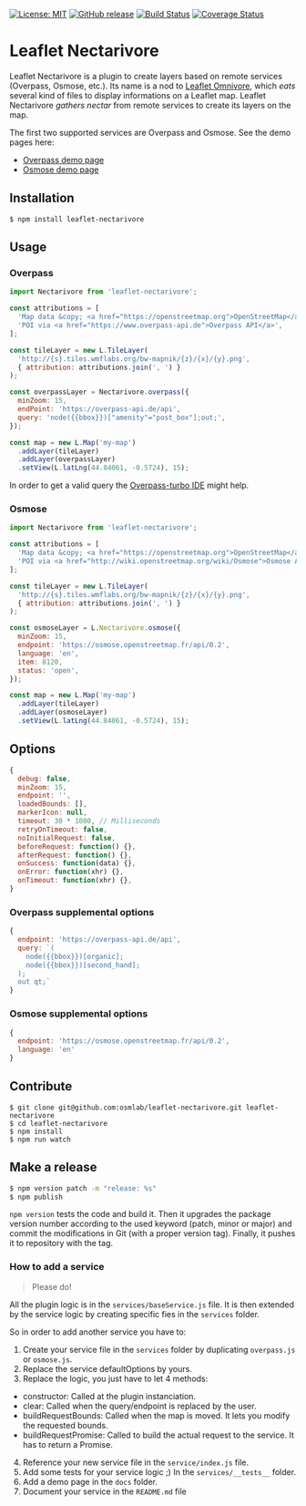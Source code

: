 [![License: MIT](https://img.shields.io/badge/license-MIT-blue.svg)](https://opensource.org/licenses/MIT)
[![GitHub release](https://img.shields.io/github/release/osmlab/leaflet-nectarivore.svg)](https://github.com/osmlab/leaflet-nectarivore/releases)
[![Build Status](https://api.travis-ci.org/osmlab/leaflet-nectarivore.svg?branch=develop)](http://travis-ci.org/osmlab/leaflet-nectarivore)
[![Coverage Status](https://coveralls.io/repos/github/osmlab/leaflet-nectarivore/badge.svg?branch=develop)](https://coveralls.io/github/osmlab/leaflet-nectarivore?branch=develop)

# Leaflet Nectarivore

Leaflet Nectarivore is a plugin to create layers based on remote services (Overpass, Osmose, etc.). Its name is a nod to [Leaflet Omnivore](https://github.com/mapbox/leaflet-omnivore), which _eats_ several kind of files to display informations on a Leaflet map. Leaflet Nectarivore _gathers nectar_ from remote services to create its layers on the map.

The first two supported services are Overpass and Osmose. See the demo pages here:

* [Overpass demo page](https://osmlab.github.io/leaflet-nectarivore/overpass.html)
* [Osmose demo page](https://osmlab.github.io/leaflet-nectarivore/osmose.html)


## Installation

```
$ npm install leaflet-nectarivore
```


## Usage

### Overpass

```javascript
import Nectarivore from 'leaflet-nectarivore';

const attributions = [
  'Map data &copy; <a href="https://openstreetmap.org">OpenStreetMap</a> contributors',
  'POI via <a href="https://www.overpass-api.de">Overpass API</a>',
];

const tileLayer = new L.TileLayer(
  'http://{s}.tiles.wmflabs.org/bw-mapnik/{z}/{x}/{y}.png',
  { attribution: attributions.join(', ') }
);

const overpassLayer = Nectarivore.overpass({
  minZoom: 15,
  endPoint: 'https://overpass-api.de/api',
  query: 'node({{bbox}})["amenity"="post_box"];out;',
});

const map = new L.Map('my-map')
  .addLayer(tileLayer)
  .addLayer(overpassLayer)
  .setView(L.latLng(44.84061, -0.5724), 15);
```

In order to get a valid query the [Overpass-turbo IDE](http://overpass-turbo.eu/) might help.


### Osmose

```javascript
import Nectarivore from 'leaflet-nectarivore';

const attributions = [
  'Map data &copy; <a href="https://openstreetmap.org">OpenStreetMap</a> contributors',
  'POI via <a href="http://wiki.openstreetmap.org/wiki/Osmose">Osmose API</a>',
];

const tileLayer = new L.TileLayer(
  'http://{s}.tiles.wmflabs.org/bw-mapnik/{z}/{x}/{y}.png',
  { attribution: attributions.join(', ') }
);

const osmoseLayer = L.Nectarivore.osmose({
  minZoom: 15,
  endpoint: 'https://osmose.openstreetmap.fr/api/0.2',
  language: 'en',
  item: 8120,
  status: 'open',
});

const map = new L.Map('my-map')
  .addLayer(tileLayer)
  .addLayer(osmoseLayer)
  .setView(L.latLng(44.84061, -0.5724), 15);
```


## Options

```javascript
{
  debug: false,
  minZoom: 15,
  endpoint: '',
  loadedBounds: [],
  markerIcon: null,
  timeout: 30 * 1000, // Milliseconds
  retryOnTimeout: false,
  noInitialRequest: false,
  beforeRequest: function() {},
  afterRequest: function() {},
  onSuccess: function(data) {},
  onError: function(xhr) {},
  onTimeout: function(xhr) {},
}
```

### Overpass supplemental options

```javascript
{
  endpoint: 'https://overpass-api.de/api',
  query: `(
    node({{bbox}})[organic];
    node({{bbox}})[second_hand];
  );
  out qt;`
}
```


### Osmose supplemental options

```javascript
{
  endpoint: 'https://osmose.openstreetmap.fr/api/0.2',
  language: 'en'
}
```


## Contribute

```
$ git clone git@github.com:osmlab/leaflet-nectarivore.git leaflet-nectarivore
$ cd leaflet-nectarivore
$ npm install
$ npm run watch
```


## Make a release

```sh
$ npm version patch -m "release: %s"
$ npm publish
```

`npm version` tests the code and build it. Then it upgrades the package version number according to the used keyword (patch, minor or major) and commit the modifications in Git (with a proper version tag). Finally, it pushes it to repository with the tag.


### How to add a service

> Please do!

All the plugin logic is in the `services/baseService.js` file. It is then extended by the service logic by creating specific fies in the `services` folder.

So in order to add another service you have to:

1. Create your service file in the `services` folder by duplicating `overpass.js` or `osmose.js`.
2. Replace the service defaultOptions by yours.
3. Replace the logic, you just have to let 4 methods:
  * constructor: Called at the plugin instanciation.
  * clear: Called when the query/endpoint is replaced by the user.
  * buildRequestBounds: Called when the map is moved. It lets you modify the requested bounds.
  * buildRequestPromise: Called to build the actual request to the service. It has to return a Promise.
4. Reference your new service file in the `service/index.js` file.
5. Add some tests for your service logic ;) In the `services/__tests__` folder.
6. Add a demo page in the `docs` folder.
7. Document your service in the `README.md` file
